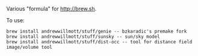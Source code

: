 Various "formula" for http://brew.sh.

To use:

    brew install andrewwillmott/stuff/genie -- bzkaradic's premake fork
    brew install andrewwillmott/stuff/sunsky -- sun/sky model
    brew install andrewwillmott/stuff/dist-occ -- tool for distance field image/volume tool
